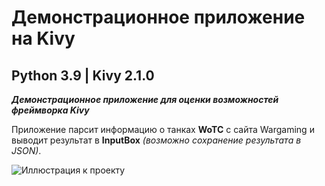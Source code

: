 # Демонстрационное приложение на Kivy
## Python 3.9 | Kivy 2.1.0
***Демонстрационное приложение для оценки возможностей фреймворка Kivy***

Приложение парсит информацию о танках **WoTC** с сайта Wargaming и выводит результат в **InputBox** _(возможно сохранение результата в JSON)_.

![Иллюстрация к проекту](https://blogger.googleusercontent.com/img/b/R29vZ2xl/AVvXsEjnxcQs8txvc47TIYA_YlDR9oaX8M-wGCJEkF9EMN_RbReAGox_7e5khxUA-BkJElvQbKDMWXXXKjReqXG1RaVFvJhKxIPo-Ri3hXO_tlUA-FvE-EnL_Yuio9qqs1AUWdTCbSD8sb4WdyB8KRfWNmAmWvUlvW0Kynk3-ZBKL-7xzB4aY8cnWDTzYmj7zA/s1600/2022-06-02_00-30-46.png)
